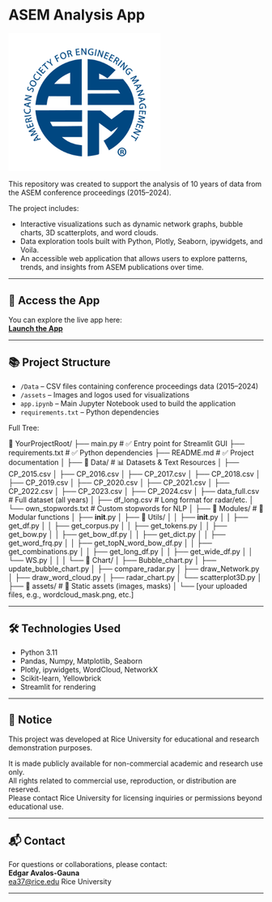 # ASEM Analysis App

<img src="https://raw.githubusercontent.com/edavgaun/ASEM-Analysis-App/refs/heads/main/assets/ASEM_logo_web_400px.png" width=300>

This repository was created to support the analysis of 10 years of data from the ASEM conference proceedings (2015–2024).

The project includes:
- Interactive visualizations such as dynamic network graphs, bubble charts, 3D scatterplots, and word clouds.
- Data exploration tools built with Python, Plotly, Seaborn, ipywidgets, and Voila.
- An accessible web application that allows users to explore patterns, trends, and insights from ASEM publications over time.

---

## 🚀 Access the App

You can explore the live app here:  
**[Launch the App](https://asem-analysis-app.onrender.com)**

---

## 📚 Project Structure

- `/Data` – CSV files containing conference proceedings data (2015–2024)
- `/assets` – Images and logos used for visualizations
- `app.ipynb` – Main Jupyter Notebook used to build the application
- `requirements.txt` – Python dependencies

Full Tree:

📁 YourProjectRoot/
├── main.py                     # ✅ Entry point for Streamlit GUI
├── requirements.txt            # ✅ Python dependencies
├── README.md                   # ✅ Project documentation
│
├── 📁 Data/                    # 📊 Datasets & Text Resources
│   ├── CP_2015.csv
│   ├── CP_2016.csv
│   ├── CP_2017.csv
│   ├── CP_2018.csv
│   ├── CP_2019.csv
│   ├── CP_2020.csv
│   ├── CP_2021.csv
│   ├── CP_2022.csv
│   ├── CP_2023.csv
│   ├── CP_2024.csv
│   ├── data_full.csv           # Full dataset (all years)
│   ├── df_long.csv             # Long format for radar/etc.
│   └── own_stopwords.txt       # Custom stopwords for NLP
│
├── 📁 Modules/                 # 🧠 Modular functions
│   ├── __init__.py
│   ├── 📁 Utils/
│   │   ├── __init__.py
│   │   ├── get_df.py
│   │   ├── get_corpus.py
│   │   ├── get_tokens.py
│   │   ├── get_bow.py
│   │   ├── get_bow_df.py
│   │   ├── get_dict.py
│   │   ├── get_word_frq.py
│   │   ├── get_topN_word_bow_df.py
│   │   ├── get_combinations.py
│   │   ├── get_long_df.py
│   │   ├── get_wide_df.py
│   │   └── WS.py
│   │
│   └── 📁 Chart/
│       ├── Bubble_chart.py
│       ├── update_bubble_chart.py
│       ├── compare_radar.py
│       ├── draw_Network.py
│       ├── draw_word_cloud.py
│       ├── radar_chart.py
│       └── scatterplot3D.py
│
├── 📁 assets/                  # 🎨 Static assets (images, masks)
│   └── [your uploaded files, e.g., wordcloud_mask.png, etc.]

---

## 🛠 Technologies Used

- Python 3.11
- Pandas, Numpy, Matplotlib, Seaborn
- Plotly, ipywidgets, WordCloud, NetworkX
- Scikit-learn, Yellowbrick
- Streamlit for rendering

---

## 📜 Notice

This project was developed at Rice University for educational and research demonstration purposes.

It is made publicly available for non-commercial academic and research use only.  
All rights related to commercial use, reproduction, or distribution are reserved.  
Please contact Rice University for licensing inquiries or permissions beyond educational use.



---

## 📬 Contact

For questions or collaborations, please contact:  
**Edgar Avalos-Gauna**  
ea37@rice.edu 
Rice University

---

